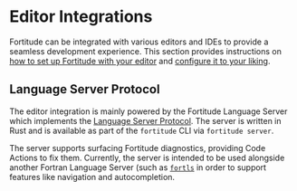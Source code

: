 # Editor Integrations

Fortitude can be integrated with various editors and IDEs to provide a seamless development experience.
This section provides instructions on [how to set up Fortitude with your editor](./setup.md) and [configure it to your
liking](./settings.md).

## Language Server Protocol

The editor integration is mainly powered by the Fortitude Language Server which implements the
[Language Server Protocol](https://microsoft.github.io/language-server-protocol/). The server is
written in Rust and is available as part of the `fortitude` CLI via `fortitude server`.

The server supports surfacing Fortitude diagnostics, providing Code Actions to fix
them. Currently, the server is intended to be used alongside another Fortran Language
Server (such as [`fortls`](https://github.com/fortran-lang/fortls/) in order to support
features like navigation and autocompletion.
